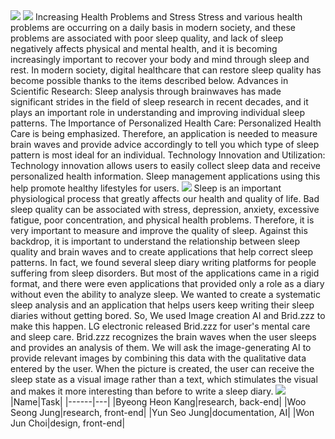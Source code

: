 <img src="https://capsule-render.vercel.app/api?type=waving&color=auto&height=200&section=header&text=Your Daily Sleep at a Glance&fontSize=70" />
<img src="https://capsule-render.vercel.app/api?type=waving&color=auto&height=200&section=footer&text=Abstract&fontSize=50" />
Increasing Health Problems and Stress Stress and various health problems are occurring on a daily basis in modern society, and these problems are associated with poor sleep quality, and lack of sleep negatively affects physical and mental health, and it is becoming increasingly important to recover your body and mind through sleep and rest. In modern society, digital healthcare that can restore sleep quality has become possible thanks to the items described below.
Advances in Scientific Research: Sleep analysis through brainwaves has made significant strides in the field of sleep research in recent decades, and it plays an important role in understanding and improving individual sleep patterns.
The Importance of Personalized Health Care: Personalized Health Care is being emphasized. Therefore, an application is needed to measure brain waves and provide advice accordingly to tell you which type of sleep pattern is most ideal for an individual. 
Technology Innovation and Utilization: Technology innovation allows users to easily collect sleep data and receive personalized health information. Sleep management applications using this help promote healthy lifestyles for users.

<img src="https://capsule-render.vercel.app/api?type=waving&color=auto&height=200&section=footer&text=Introduction&fontSize=50" />
Sleep is an important physiological process that greatly affects our health and quality of life. Bad sleep quality can be associated with stress, depression, anxiety, excessive fatigue, poor concentration, and physical health problems. Therefore, it is very important to measure and improve the quality of sleep. Against this backdrop, it is important to understand the relationship between sleep quality and brain waves and to create applications that help correct sleep patterns. In fact, we found several sleep diary writing platforms for people suffering from sleep disorders. But most of the applications came in a rigid format, and there were even applications that provided only a role as a diary without even the ability to analyze sleep. 
We wanted to create a systematic sleep analysis and an application that helps users keep writing their sleep diaries without getting bored. So, We used Image creation AI and Brid.zzz to make this happen.
LG electronic released Brid.zzz for user's mental care and sleep care. Brid.zzz recognizes the brain waves when the user sleeps and provides an analysis of them. We will ask the image-generating AI to provide relevant images by combining this data with the qualitative data entered by the user. When the picture is created, the user can receive the sleep state as a visual image rather than a text, which stimulates the visual and makes it more interesting than before to write a sleep diary.

<img src="https://capsule-render.vercel.app/api?type=waving&color=auto&height=200&section=footer&text=Role&fontSize=50" />
|Name|Task|
|------|---|
|Byeong Heon Kang|research, back-end|
|Woo Seong Jung|research, front-end|
|Yun Seo Jung|documentation, AI|
|Won Jun Choi|design, front-end|
